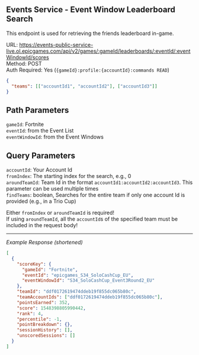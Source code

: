 ## Events Service - Event Window Leaderboard Search

This endpoint is used for retrieving the friends leaderboard in-game.

URL: https://events-public-service-live.ol.epicgames.com/api/v2/games/:gameId/leaderboards/:eventId/:eventWindowId/scores \
Method: POST \
Auth Required: Yes (`{gameId}:profile:{accountId}:commands READ`)

```json
{
  "teams": [["accountId1", "accountId2"], ["accountId3"]]
}
```

## Path Parameters

`gameId`: Fortnite <br/>
`eventId`: from the Event List <br/>
`eventWindowId`: from the Event Windows <br/>

## Query Parameters

`accountId`: Your Account Id <br/>
`fromIndex`: The starting index for the search, e.g., 0 <br/>
`aroundTeamId`: Team Id in the format `accountId1:accountId2:accountId3`. This parameter can be used multiple times <br/>
`findTeams`: boolean, Searches for the entire team if only one account Id is provided (e.g., in a Trio Cup) <br/>

Either `fromIndex` or `aroundTeamId` is required! <br/>
If using `aroundTeamId`, all the `accountId`s of the specified team must be included in the request body!

---

_Example Response (shortened)_

```json
[
  {
    "scoreKey": {
      "gameId": "Fortnite",
      "eventId": "epicgames_S34_SoloCashCup_EU",
      "eventWindowId": "S34_SoloCashCup_Event3Round2_EU"
    },
    "teamId": "ddf0172619474ddeb19f855dc065b80c",
    "teamAccountIds": ["ddf0172619474ddeb19f855dc065b80c"],
    "pointsEarned": 352,
    "score": 1548398805990442,
    "rank": 4,
    "percentile": -1,
    "pointBreakdown": {},
    "sessionHistory": [],
    "unscoredSessions": []
  }
]
```
